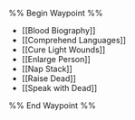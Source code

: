%% Begin Waypoint %%
- [[Blood Biography]]
- [[Comprehend Languages]]
- [[Cure Light Wounds]]
- [[Enlarge Person]]
- [[Nap Stack]]
- [[Raise Dead]]
- [[Speak with Dead]]

%% End Waypoint %%
